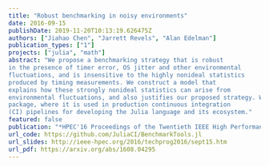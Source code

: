 ```yaml
---
title: "Robust benchmarking in noisy environments"
date: 2016-09-15
publishDate: 2019-11-20T10:13:19.626475Z
authors: ["Jiahao Chen", "Jarrett Revels", "Alan Edelman"]
publication_types: ["1"]
projects: ["julia", "math"]
abstract: "We propose a benchmarking strategy that is robust
in the presence of timer error, OS jitter and other environmental
fluctuations, and is insensitive to the highly nonideal statistics
produced by timing measurements. We construct a model that
explains how these strongly nonideal statistics can arise from
environmental fluctuations, and also justifies our proposed strategy. We implement this strategy in the BenchmarkTools Julia
package, where it is used in production continuous integration
(CI) pipelines for developing the Julia language and its ecosystem."
featured: false
publication: "*HPEC'16 Proceedings of the Twentieth IEEE High Performance Extreme Computing Conference*"
url_code: https://github.com/JuliaCI/BenchmarkTools.jl
url_slides: http://ieee-hpec.org/2016/techprog2016/sept15.htm
url_pdf: https://arxiv.org/abs/1608.04295
---
```


